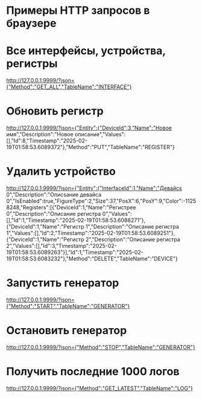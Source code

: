 # Примеры HTTP запросов в браузере
# Все интерфейсы, устройства, регистры
http://127.0.0.1:9999/?json={"Method":"GET_ALL","TableName":"INTERFACE"}
# Обновить регистр
http://127.0.0.1:9999/?json={"Entity":{"DeviceId":3,"Name":"Новое имя","Description":"Новое описание","Values":[],"Id":8,"Timestamp":"2025-02-19T01:58:53.6089372"},"Method":"PUT","TableName":"REGISTER"}
# Удалить устройство
http://127.0.0.1:9999/?json={"Entity":{"InterfaceId":1,"Name":"Девайсs 0","Description":"Описsание девайса 0","IsEnabled":true,"FigureType":2,"Size":37,"PosX":6,"PosY":9,"Color":-11258248,"Registers":[{"DeviceId":1,"Name":"Регистрee 0","Description":"Описание регистра 0","Values":[],"Id":1,"Timestamp":"2025-02-19T01:58:53.6088271"},{"DeviceId":1,"Name":"Регистр 1","Description":"Описание регистра 1","Values":[],"Id":2,"Timestamp":"2025-02-19T01:58:53.6089251"},{"DeviceId":1,"Name":"Регистр 2","Description":"Описание регистра 2","Values":[],"Id":3,"Timestamp":"2025-02-19T01:58:53.6089263"}],"Id":1,"Timestamp":"2025-02-19T01:58:53.6083232"},"Method":"DELETE","TableName":"DEVICE"}
# Запустить генератор
http://127.0.0.1:9999/?json={"Method":"START","TableName":"GENERATOR"}
# Остановить генератор
http://127.0.0.1:9999/?json={"Method":"STOP","TableName":"GENERATOR"}
# Получить последние 1000 логов
http://127.0.0.1:9999/?json={"Method":"GET_LATEST","TableName":"LOG"}

